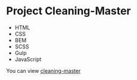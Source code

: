 # Project Cleaning-Master

- HTML
- CSS
- BEM
- SCSS
- Gulp
- JavaScript

You can view [cleaning-master](https://lotos811.github.io/cleaning-master/)
